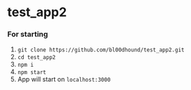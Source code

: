 # test_app2

### For starting

1. `git clone https://github.com/bl00dhound/test_app2.git`
2. `cd test_app2`
3. `npm i`
4. `npm start`
5. App will start on `localhost:3000`
